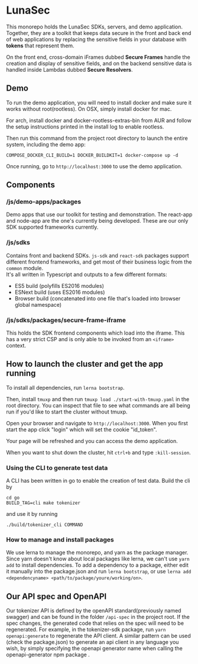 
# LunaSec

This monorepo holds the LunaSec SDKs, servers, and demo application.  Together, they are a toolkit that keeps data secure in the front and back end of web applications by replacing the sensitive fields in your database with **tokens** that represent them.

On the front end, cross-domain iFrames dubbed **Secure Frames** handle the creation and display of sensitive fields, and on the backend sensitive data is handled inside Lambdas dubbed **Secure Resolvers**.  

## Demo

To run the demo application, you will need to install docker and make sure it works without root(rootless).  On OSX, simply install
docker for mac. 

For arch, install docker and docker-rootless-extras-bin from AUR and follow the setup instructions printed in the install log to enable rootless.

Then run this command from the project root directory to launch the entire system, including the demo app:

```shell
COMPOSE_DOCKER_CLI_BUILD=1 DOCKER_BUILDKIT=1 docker-compose up -d
```

Once running, go to `http://localhost:3000` to use the demo application.

## Components

### /js/demo-apps/packages
Demo apps that use our toolkit for testing and demonstration.  The react-app and node-app are the one's currently being developed.  These are our only SDK supported frameworks currently.  


### /js/sdks
Contains front and backend SDKs. 
`js-sdk` and `react-sdk` packages support different frontend frameworks, and get most of their business logic from the `common` module.  
It's all written in Typescript and outputs to a few different formats:
- ES5 build (polyfills ES2016 modules)
- ESNext build (uses ES2016 modules)
- Browser build (concatenated into one file that's loaded into browser global namespace)

### /js/sdks/packages/secure-frame-iframe
This holds the SDK frontend components which load into the iframe.  This has a very strict CSP and is only able to be invoked from an `<iframe>` context.


## How to launch the cluster and get the app running
To install all dependencies, run `lerna bootstrap`. 

Then, install `tmuxp` and then run `tmuxp load ./start-with-tmuxp.yaml` in the root directory. You can inspect that file to see what commands are all being run if you'd like to start the cluster without tmuxp.

Open your browser and navigate to `http://localhost:3000`. When you first start the app click "login" which will set the cookie "id_token".

Your page will be refreshed and you can access the demo application.

When you want to shut down the cluster, hit `ctrl+b` and type `:kill-session`.  

### Using the CLI to generate test data
A CLI has been written in go to enable the creation of test data.  Build the cli by 
```shell
cd go
BUILD_TAG=cli make tokenizer
```
and use it by running 
```shell
./build/tokenizer_cli COMMAND
```

### How to manage and install packages
We use lerna to manage the monorepo, and yarn as the package manager.  Since yarn doesn't know about local packages like lerna,
we can't use `yarn add` to install dependencies. To add a dependency to a package, either edit it 
manually into the package.json and run `lerna bootstrap`, or use `lerna add <dependencyname> <path/to/package/youre/working/on>`.

## Our API spec and OpenAPI

Our tokenizer API is defined by the openAPI standard(previously named swagger) and can be found in the folder `/api-spec` in the project root.
If the spec changes, the generated code that relies on the spec will need to be regenerated. For example, in the tokenizer-sdk package, run `yarn openapi:generate` to regenerate the API client.
A similar pattern can be used (check the package.json) to generate an api client in any language you wish, by simply specifying the openapi generator name when calling the openapi-generator npm package .



